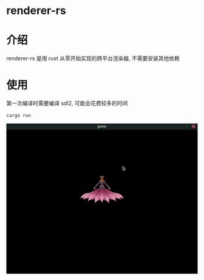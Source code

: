 # renderer-rs

# 介绍
renderer-rs 是用 rust 从零开始实现的跨平台渲染器, 不需要安装其他依赖

# 使用
第一次编译时需要编译 sdl2,  可能会花费较多的时间
```
cargo run
```

![](images/demo.gif)
